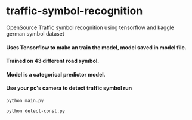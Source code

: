 # traffic-symbol-recognition
OpenSource Traffic symbol recognition using tensorflow and kaggle german symbol dataset


#### Uses Tensorflow to make an train the model, model saved in model file.

#### Trained on 43 different road symbol.

#### Model is a categorical predictor model.

#### Use your pc's camera to detect traffic symbol run

```Start camera recogniton
python main.py
```

```Detect symbol form image from the given 100 test images
python detect-const.py
```

